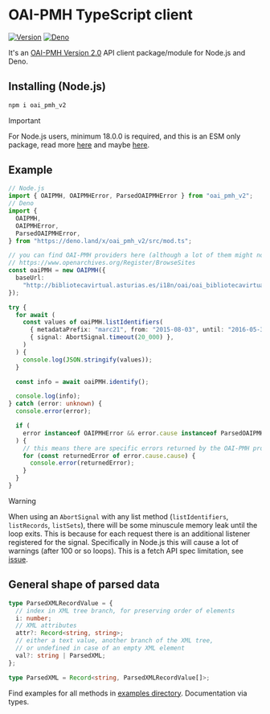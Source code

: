 # OAI-PMH TypeScript client

[![Version][npm-svg]][npm-url] [![Deno][deno-svg]][deno-url]

It's an
[OAI-PMH Version 2.0](https://www.openarchives.org/OAI/openarchivesprotocol.html)
API client package/module for Node.js and Deno.

## Installing (Node.js)

```sh
npm i oai_pmh_v2
```

> [!IMPORTANT]
> For Node.js users, minimum 18.0.0 is required, and this is an ESM
> only package, read more
> [here](https://www.typescriptlang.org/docs/handbook/esm-node.html) and maybe
> [here](https://gist.github.com/sindresorhus/a39789f98801d908bbc7ff3ecc99d99c).

## Example

```typescript
// Node.js
import { OAIPMH, OAIPMHError, ParsedOAIPMHError } from "oai_pmh_v2";
// Deno
import {
  OAIPMH,
  OAIPMHError,
  ParsedOAIPMHError,
} from "https://deno.land/x/oai_pmh_v2/src/mod.ts";

// you can find OAI-PMH providers here (although a lot of them might not work):
// https://www.openarchives.org/Register/BrowseSites
const oaiPMH = new OAIPMH({
  baseUrl:
    "http://bibliotecavirtual.asturias.es/i18n/oai/oai_bibliotecavirtual.asturias.es.cmd",
});

try {
  for await (
    const values of oaiPMH.listIdentifiers(
      { metadataPrefix: "marc21", from: "2015-08-03", until: "2016-05-30" },
      { signal: AbortSignal.timeout(20_000) },
    )
  ) {
    console.log(JSON.stringify(values));
  }

  const info = await oaiPMH.identify();

  console.log(info);
} catch (error: unknown) {
  console.error(error);

  if (
    error instanceof OAIPMHError && error.cause instanceof ParsedOAIPMHError
  ) {
    // this means there are specific errors returned by the OAI-PMH provider
    for (const returnedError of error.cause.cause) {
      console.error(returnedError);
    }
  }
}
```

> [!WARNING]
> When using an `AbortSignal` with any list method
> (`listIdentifiers`, `listRecords`, `listSets`), there will be some minuscule
> memory leak until the loop exits. This is because for each request there is an
> additional listener registered for the signal. Specifically in Node.js this
> will cause a lot of warnings (after 100 or so loops). This is a fetch API spec
> limitation, see [issue](https://github.com/nodejs/undici/issues/939).

## General shape of parsed data

```typescript
type ParsedXMLRecordValue = {
  // index in XML tree branch, for preserving order of elements
  i: number;
  // XML attributes
  attr?: Record<string, string>;
  // either a text value, another branch of the XML tree,
  // or undefined in case of an empty XML element
  val?: string | ParsedXML;
};

type ParsedXML = Record<string, ParsedXMLRecordValue[]>;
```

Find examples for all methods in
[examples directory](https://github.com/flevi29/oai_pmh_v2/tree/main/examples).
Documentation via types.

[npm-svg]: https://img.shields.io/npm/v/oai_pmh_v2.svg?style=flat-square
[npm-url]: https://npmjs.org/package/oai_pmh_v2
[deno-svg]: https://img.shields.io/badge/deno-land-blueviolet?style=flat-square
[deno-url]: https://deno.land/x/oai_pmh_v2

